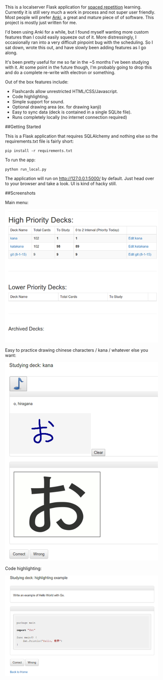 This is a localserver Flask application for [spaced repetition](https://en.wikipedia.org/wiki/Spaced_repetition) learning. Currently it is still very much a work in process and not super user friendly. Most people will prefer [Anki](http://ankisrs.net/), a great and mature piece of of software. This project is mostly just written for me.

I'd been using Anki for a while, but I found myself wanting more custom features than I could easily squeeze out of it. More distressingly, I occasionally ran into a very difficult pinpoint bug with the scheduling. So I sat down, wrote this out, and have slowly been adding features as I go along.

It's been pretty useful for me so far in the ~5 months I've been studying with it. At some point in the future though, I'm probably going to drop this and do a complete re-write with electron or something.

Out of the box features include:
* Flashcards allow unrestricted HTML/CSS/Javascript.
* Code highlighting.
* Simple support for sound.
* Optional drawing area (ex. for drawing kanji)
* Easy to sync data (deck is contained in a single SQLite file).
* Runs completely locally (no internet connection required)

##Getting Started

This is a Flask application that requires SQLAlchemy and nothing else so the requirements.txt file is fairly short:

```
pip install -r requirements.txt
```

To run the app:

```
python run_local.py
```

The application will run on http://127.0.0.1:5000/ by default. Just head over to your browser and take a look. UI is kind of hacky still.

##Screenshots

Main menu:

![Main Menu](docs/screenshots/main_menu.png?raw=true)

Easy to practice drawing chinese characters / kana / whatever else you want:

![Study](docs/screenshots/study.png?raw=true)

Code highlighting:

![Highlighting](docs/screenshots/highlight.png?raw=true)